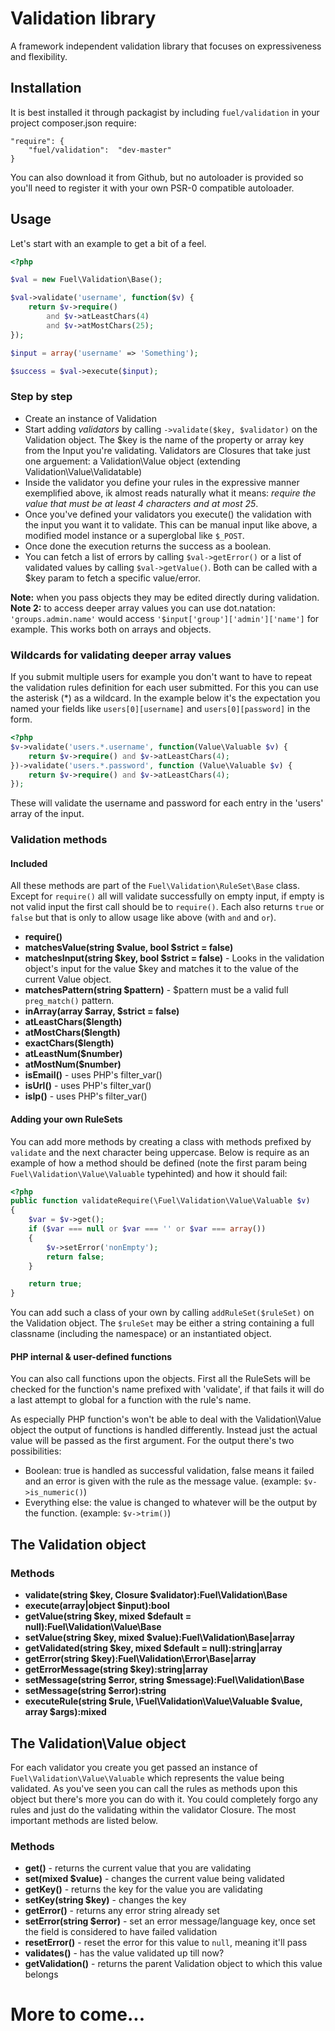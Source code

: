 # Validation library

A framework independent validation library that focuses on expressiveness and flexibility.

## Installation

It is best installed it through packagist by including `fuel/validation` in your project composer.json require:

    "require": {
        "fuel/validation":  "dev-master"
    }

You can also download it from Github, but no autoloader is provided so you'll need to register it with your own 
PSR-0 compatible autoloader.

## Usage

Let's start with an example to get a bit of a feel.

```php
<?php

$val = new Fuel\Validation\Base();

$val->validate('username', function($v) {
	return $v->require()
		and $v->atLeastChars(4)
		and $v->atMostChars(25);
});

$input = array('username' => 'Something');

$success = $val->execute($input);
```

### Step by step

* Create an instance of Validation
* Start adding *validators* by calling `->validate($key, $validator)` on the Validation object. The $key is
the name of the property or array key from the Input you're validating. Validators are Closures that take
just one arguement: a Validation\Value object (extending Validation\Value\Validatable)
* Inside the validator you define your rules in the expressive manner exemplified above, ik almost reads
naturally what it means: *require the value that must be at least 4 characters and at most 25*.
* Once you've defined your validators you execute() the validation with the input you want it to validate.
This can be manual input like above, a modified model instance or a superglobal like `$_POST`.
* Once done the execution returns the success as a boolean.
* You can fetch a list of errors by calling `$val->getError()` or a list of validated values by calling
`$val->getValue()`. Both can be called with a $key param to fetch a specific value/error.

**Note:** when you pass objects they may be edited directly during validation.  
**Note 2:** to access deeper array values you can use dot.natation: `'groups.admin.name'` would access
`'$input['group']['admin']['name']` for example. This works both on arrays and objects.

### Wildcards for validating deeper array values

If you submit multiple users for example you don't want to have to repeat the validation rules definition
for each user submitted. For this you can use the asterisk (*) as a wildcard. In the example below it's
the expectation you named your fields like `users[0][username]` and `users[0][password]` in the form.

```php
<?php
$v->validate('users.*.username', function(Value\Valuable $v) {
    return $v->require() and $v->atLeastChars(4);
})->validate('users.*.password', function (Value\Valuable $v) {
    return $v->require() and $v->atLeastChars(4);
});
```

These will validate the username and password for each entry in the 'users' array of the input.

### Validation methods

#### Included

All these methods are part of the `Fuel\Validation\RuleSet\Base` class. Except for `require()` all will
validate successfully on empty input, if empty is not valid input the first call should be to `require()`.
Each also returns `true` or `false` but that is only to allow usage like above (with `and` and `or`).

* __require()__
* __matchesValue(string $value, bool $strict = false)__
* __matchesInput(string $key, bool $strict = false)__ - Looks in the validation object's input for the value
$key and matches it to the value of the current Value object.
* __matchesPattern(string $pattern)__ - $pattern must be a valid full `preg_match()` pattern.
* __inArray(array $array, $strict = false)__
* __atLeastChars($length)__
* __atMostChars($length)__
* __exactChars($length)__
* __atLeastNum($number)__
* __atMostNum($number)__
* __isEmail()__ - uses PHP's filter_var()
* __isUrl()__ - uses PHP's filter_var()
* __isIp()__ - uses PHP's filter_var()

#### Adding your own RuleSets

You can add more methods by creating a class with methods prefixed by `validate` and the next character
being uppercase. Below is require as an example of how a method should be defined (note the first param
being `Fuel\Validation\Value\Valuable` typehinted) and how it should fail:

```php
<?php
public function validateRequire(\Fuel\Validation\Value\Valuable $v)
{
    $var = $v->get();
    if ($var === null or $var === '' or $var === array())
    {
        $v->setError('nonEmpty');
        return false;
    }

    return true;
}
```

You can add such a class of your own by calling `addRuleSet($ruleSet)` on the Validation object. The
`$ruleSet` may be either a string containing a full classname (including the namespace) or an
instantiated object.

#### PHP internal & user-defined functions

You can also call functions upon the objects. First all the RuleSets will be checked for the function's
name prefixed with 'validate', if that fails it will do a last attempt to global for a function with the
rule's name.

As especially PHP function's won't be able to deal with the Validation\Value object the output of
functions is handled differently. Instead just the actual value will be passed as the first argument. For
the output there's two possibilities:

* Boolean: true is handled as successful validation, false means it failed and an error is given
with the rule as the message value. (example: `$v->is_numeric()`)
* Everything else: the value is changed to whatever will be the output by the function. (example:
`$v->trim()`)

## The Validation object

### Methods

* __validate(string $key, Closure $validator):Fuel\Validation\Base__
* __execute(array|object $input):bool__
* __getValue(string $key, mixed $default = null):Fuel\Validation\Value\Base__
* __setValue(string $key, mixed $value):Fuel\Validation\Base|array__
* __getValidated(string $key, mixed $default = null):string|array__
* __getError(string $key):Fuel\Validation\Error\Base|array__
* __getErrorMessage(string $key):string|array__
* __setMessage(string $error, string $message):Fuel\Validation\Base__
* __setMessage(string $error):string__
* __executeRule(string $rule, \Fuel\Validation\Value\Valuable $value, array $args):mixed__

## The Validation\Value object

For each validator you create you get passed an instance of `Fuel\Validation\Value\Valuable` which
represents the value being validated. As you've seen you can call the rules as methods upon this object
but there's more you can do with it. You could completely forgo any rules and just do the validating
within the validator Closure. The most important methods are listed below.

### Methods

* __get()__ - returns the current value that you are validating
* __set(mixed $value)__ - changes the current value being validated
* __getKey()__ - returns the key for the value you are validating
* __setKey(string $key)__ - changes the key
* __getError()__ - returns any error string already set
* __setError(string $error)__ - set an error message/language key, once set the field is considered to
have failed validation
* __resetError()__ - reset the error for this value to `null`, meaning it'll pass
* __validates()__ - has the value validated up till now?
* __getValidation()__ - returns the parent Validation object to which this value belongs

# More to come...